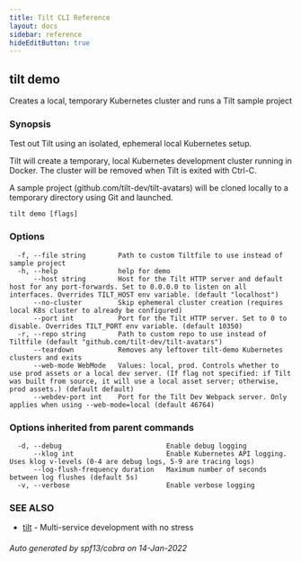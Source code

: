 ```yaml
---
title: Tilt CLI Reference
layout: docs
sidebar: reference
hideEditButton: true
---
```

## tilt demo

Creates a local, temporary Kubernetes cluster and runs a Tilt sample project

### Synopsis

Test out Tilt using an isolated, ephemeral local Kubernetes setup.

Tilt will create a temporary, local Kubernetes development cluster running in Docker.
The cluster will be removed when Tilt is exited with Ctrl-C.

A sample project (github.com/tilt-dev/tilt-avatars) will be cloned locally to a temporary directory using Git and launched. 


```
tilt demo [flags]
```

### Options

```
  -f, --file string        Path to custom Tiltfile to use instead of sample project
  -h, --help               help for demo
      --host string        Host for the Tilt HTTP server and default host for any port-forwards. Set to 0.0.0.0 to listen on all interfaces. Overrides TILT_HOST env variable. (default "localhost")
      --no-cluster         Skip ephemeral cluster creation (requires local K8s cluster to already be configured)
      --port int           Port for the Tilt HTTP server. Set to 0 to disable. Overrides TILT_PORT env variable. (default 10350)
  -r, --repo string        Path to custom repo to use instead of Tiltfile (default "github.com/tilt-dev/tilt-avatars")
      --teardown           Removes any leftover tilt-demo Kubernetes clusters and exits
      --web-mode WebMode   Values: local, prod. Controls whether to use prod assets or a local dev server. (If flag not specified: if Tilt was built from source, it will use a local asset server; otherwise, prod assets.) (default default)
      --webdev-port int    Port for the Tilt Dev Webpack server. Only applies when using --web-mode=local (default 46764)
```

### Options inherited from parent commands

```
  -d, --debug                          Enable debug logging
      --klog int                       Enable Kubernetes API logging. Uses klog v-levels (0-4 are debug logs, 5-9 are tracing logs)
      --log-flush-frequency duration   Maximum number of seconds between log flushes (default 5s)
  -v, --verbose                        Enable verbose logging
```

### SEE ALSO

* [tilt](tilt.html)	 - Multi-service development with no stress

###### Auto generated by spf13/cobra on 14-Jan-2022
